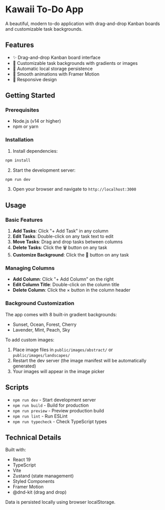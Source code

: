 # Kawaii To-Do App

A beautiful, modern to-do application with drag-and-drop Kanban boards and customizable task backgrounds.

## Features

- ✨ Drag-and-drop Kanban board interface
- 🎨 Customizable task backgrounds with gradients or images
- 💾 Automatic local storage persistence
- 🎯 Smooth animations with Framer Motion
- 📱 Responsive design

## Getting Started

### Prerequisites

- Node.js (v14 or higher)
- npm or yarn

### Installation

1. Install dependencies:
```bash
npm install
```

2. Start the development server:
```bash
npm run dev
```

3. Open your browser and navigate to `http://localhost:3000`

## Usage

### Basic Features

1. **Add Tasks**: Click "+ Add Task" in any column
2. **Edit Tasks**: Double-click on any task text to edit
3. **Move Tasks**: Drag and drop tasks between columns
4. **Delete Tasks**: Click the 🗑️ button on any task
5. **Customize Background**: Click the 🎨 button on any task

### Managing Columns

- **Add Column**: Click "+ Add Column" on the right
- **Edit Column Title**: Double-click on the column title
- **Delete Column**: Click the × button in the column header

### Background Customization

The app comes with 8 built-in gradient backgrounds:
- Sunset, Ocean, Forest, Cherry
- Lavender, Mint, Peach, Sky

To add custom images:
1. Place image files in `public/images/abstract/` or `public/images/landscapes/`
2. Restart the dev server (the image manifest will be automatically generated)
3. Your images will appear in the image picker

## Scripts

- `npm run dev` - Start development server
- `npm run build` - Build for production
- `npm run preview` - Preview production build
- `npm run lint` - Run ESLint
- `npm run typecheck` - Check TypeScript types

## Technical Details

Built with:
- React 19
- TypeScript
- Vite
- Zustand (state management)
- Styled Components
- Framer Motion
- @dnd-kit (drag and drop)

Data is persisted locally using browser localStorage.
